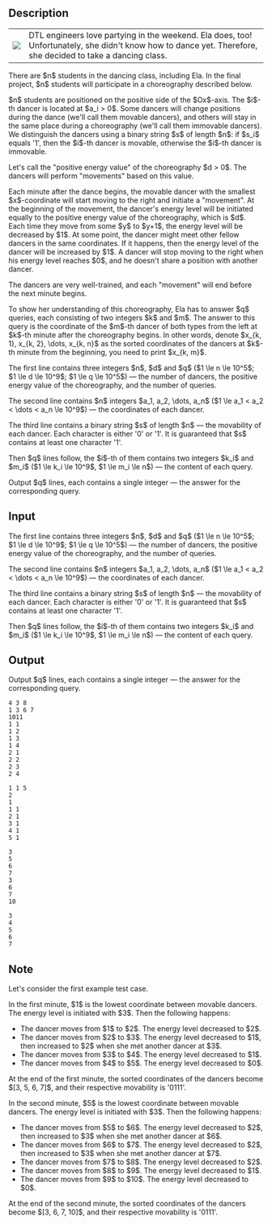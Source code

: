 ## Description

<div><p></p><table class="tex-tabular"><tbody><tr><td class="tex-tabular-text-align-left"><img class="tex-graphics" src="file://aA82WB5u.png" style="max-width: 100.0%;max-height: 100.0%;"></td><td class="tex-tabular-text-align-left"><span class="tex-font-style-it">DTL engineers love partying in the weekend. Ela does, too! Unfortunately, she didn't know how to dance yet. Therefore, she decided to take a dancing class.</span></td></tr></tbody></table><p></p><p>There are $n$ students in the dancing class, including Ela. In the final project, $n$ students will participate in a choreography described below.</p><p>$n$ students are positioned on the positive side of the $Ox$-axis. The $i$-th dancer is located at $a_i &gt; 0$. Some dancers will change positions during the dance (we'll call them <span class="tex-font-style-it">movable dancers</span>), and others will stay in the same place during a choreography (we'll call them <span class="tex-font-style-it">immovable dancers</span>). We distinguish the dancers using a binary string $s$ of length $n$: if $s_i$ equals <span class="tex-font-style-tt">'1'</span>, then the $i$-th dancer is movable, otherwise the $i$-th dancer is immovable.</p><p>Let's call the <span class="tex-font-style-it">"positive energy value"</span> of the choreography $d &gt; 0$. The dancers will perform <span class="tex-font-style-it">"movements"</span> based on this value.</p><p>Each minute after the dance begins, the movable dancer with the <span class="tex-font-style-bf">smallest</span> $x$-coordinate will start moving to the right and initiate a <span class="tex-font-style-it">"movement"</span>. At the beginning of the <span class="tex-font-style-it">movement</span>, the dancer's energy level will be initiated equally to the positive energy value of the choreography, which is $d$. Each time they move from some $y$ to $y+1$, the energy level will be decreased by $1$. At some point, the dancer might meet other fellow dancers in the same coordinates. If it happens, then the energy level of the dancer will be increased by $1$. A dancer will stop moving to the right when his energy level reaches $0$, and he doesn't share a position with another dancer.</p><p>The dancers are very well-trained, and each <span class="tex-font-style-it">"movement"</span> will end before the next minute begins.</p><p>To show her understanding of this choreography, Ela has to answer $q$ queries, each consisting of two integers $k$ and $m$. The answer to this query is the coordinate of the $m$-th dancer <span class="tex-font-style-bf">of both types</span> from the left at $k$-th minute after the choreography begins. In other words, denote $x_{k, 1}, x_{k, 2}, \dots, x_{k, n}$ as the sorted coordinates of the dancers at $k$-th minute from the beginning, you need to print $x_{k, m}$.</p></div><div class="input-specification"><p>The first line contains three integers $n$, $d$ and $q$ ($1 \le n \le 10^5$; $1 \le d \le 10^9$; $1 \le q \le 10^5$) — the number of dancers, the positive energy value of the choreography, and the number of queries.</p><p>The second line contains $n$ integers $a_1, a_2, \dots, a_n$ ($1 \le a_1 &lt; a_2 &lt; \dots &lt; a_n \le 10^9$) — the coordinates of each dancer.</p><p>The third line contains a binary string $s$ of length $n$ — the movability of each dancer. Each character is either <span class="tex-font-style-tt">'0'</span> or <span class="tex-font-style-tt">'1'</span>. It is guaranteed that $s$ contains at least one character <span class="tex-font-style-tt">'1'</span>.</p><p>Then $q$ lines follow, the $i$-th of them contains two integers $k_i$ and $m_i$ ($1 \le k_i \le 10^9$, $1 \le m_i \le n$) — the content of each query.</p></div><div class="output-specification"><p>Output $q$ lines, each contains a single integer — the answer for the corresponding query.</p></div>

## Input

<p>The first line contains three integers $n$, $d$ and $q$ ($1 \le n \le 10^5$; $1 \le d \le 10^9$; $1 \le q \le 10^5$) — the number of dancers, the positive energy value of the choreography, and the number of queries.</p><p>The second line contains $n$ integers $a_1, a_2, \dots, a_n$ ($1 \le a_1 &lt; a_2 &lt; \dots &lt; a_n \le 10^9$) — the coordinates of each dancer.</p><p>The third line contains a binary string $s$ of length $n$ — the movability of each dancer. Each character is either <span class="tex-font-style-tt">'0'</span> or <span class="tex-font-style-tt">'1'</span>. It is guaranteed that $s$ contains at least one character <span class="tex-font-style-tt">'1'</span>.</p><p>Then $q$ lines follow, the $i$-th of them contains two integers $k_i$ and $m_i$ ($1 \le k_i \le 10^9$, $1 \le m_i \le n$) — the content of each query.</p>

## Output

<p>Output $q$ lines, each contains a single integer — the answer for the corresponding query.</p>





```input1
4 3 8
1 3 6 7
1011
1 1
1 2
1 3
1 4
2 1
2 2
2 3
2 4
```




```input2
1 1 5
2
1
1 1
2 1
3 1
4 1
5 1
```




```output1
3
5
6
7
3
6
7
10
```




```output2
3
4
5
6
7
```



## Note

<p>Let's consider the first example test case.</p><p>In the first minute, $1$ is the lowest coordinate between movable dancers. The energy level is initiated with $3$. Then the following happens: </p><ul> <li> The dancer moves from $1$ to $2$. The energy level decreased to $2$. </li><li> The dancer moves from $2$ to $3$. The energy level decreased to $1$, then increased to $2$ when she met another dancer at $3$. </li><li> The dancer moves from $3$ to $4$. The energy level decreased to $1$. </li><li> The dancer moves from $4$ to $5$. The energy level decreased to $0$. </li></ul><p>At the end of the first minute, the sorted coordinates of the dancers become $[3, 5, 6, 7]$, and their respective movability is <span class="tex-font-style-tt">'0111'</span>.</p><p>In the second minute, $5$ is the lowest coordinate between movable dancers. The energy level is initiated with $3$. Then the following happens: </p><ul> <li> The dancer moves from $5$ to $6$. The energy level decreased to $2$, then increased to $3$ when she met another dancer at $6$. </li><li> The dancer moves from $6$ to $7$. The energy level decreased to $2$, then increased to $3$ when she met another dancer at $7$. </li><li> The dancer moves from $7$ to $8$. The energy level decreased to $2$. </li><li> The dancer moves from $8$ to $9$. The energy level decreased to $1$. </li><li> The dancer moves from $9$ to $10$. The energy level decreased to $0$. </li></ul><p>At the end of the second minute, the sorted coordinates of the dancers become $[3, 6, 7, 10]$, and their respective movability is <span class="tex-font-style-tt">'0111'</span>.</p>
